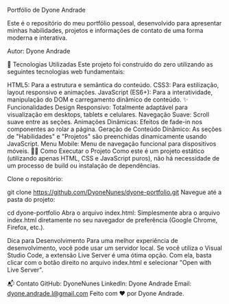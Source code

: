 Portfólio de Dyone Andrade

Este é o repositório do meu portfólio pessoal, desenvolvido para apresentar minhas habilidades, projetos e informações de contato de uma forma moderna e interativa.

Autor: Dyone Andrade

🚀 Tecnologias Utilizadas
Este projeto foi construído do zero utilizando as seguintes tecnologias web fundamentais:

HTML5: Para a estrutura e semântica do conteúdo.
CSS3: Para estilização, layout responsivo e animações.
JavaScript (ES6+): Para a interatividade, manipulação do DOM e carregamento dinâmico de conteúdo.
✨ Funcionalidades
Design Responsivo: Totalmente adaptável para visualização em desktops, tablets e celulares.
Navegação Suave: Scroll suave entre as seções.
Animações Dinâmicas: Efeitos de fade-in nos componentes ao rolar a página.
Geração de Conteúdo Dinâmico: As seções de "Habilidades" e "Projetos" são preenchidas dinamicamente usando JavaScript.
Menu Mobile: Menu de navegação funcional para dispositivos móveis.
🏃‍♂️ Como Executar o Projeto
Como este é um projeto estático (utilizando apenas HTML, CSS e JavaScript puros), não há necessidade de um processo de build ou instalação de dependências.

Clone o repositório:

git clone https://github.com/DyoneNunes/dyone-portfolio.git
Navegue até a pasta do projeto:

cd dyone-portfolio
Abra o arquivo index.html: Simplesmente abra o arquivo index.html diretamente no seu navegador de preferência (Google Chrome, Firefox, etc.).

Dica para Desenvolvimento
Para uma melhor experiência de desenvolvimento, você pode usar um servidor local. Se você utiliza o Visual Studio Code, a extensão Live Server é uma ótima opção. Com ela, basta clicar com o botão direito no arquivo index.html e selecionar "Open with Live Server".

📬 Contato
GitHub: DyoneNunes
LinkedIn: Dyone Andrade
Email: dyone.andrade.l@gmail.com
Feito com ❤️ por Dyone Andrade.

